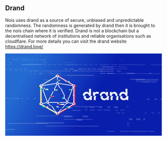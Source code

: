 ## Drand

Nois uses drand as a source of secure, unbiased and unpredictable randomness.
The randomness is generated by drand then it is brought to the nois chain where
it is verified. Drand is not a blockchain but a decentralised network of
institutions and reliable organisations such as cloudflare. For more details you
can visit the drand website https://drand.love/

![Drand](img/drand-cover.jpeg)
